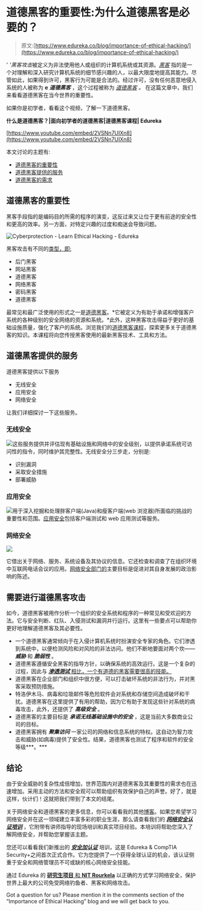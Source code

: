 # 道德黑客的重要性:为什么道德黑客是必要的？

> 原文:[https://www.edureka.co/blog/importance-of-ethical-hacking/](https://www.edureka.co/blog/importance-of-ethical-hacking/)

' *'黑客攻击*被定义为非法使用他人或组织的计算机系统或其资源。[*黑客*](https://www.edureka.co/blog/what-is-ethical-hacking/#Types-of-Hackers) 指的是一个对理解和深入研究计算机系统的细节感兴趣的人，以最大限度地提高其能力。尽管如此，如果得到许可，黑客行为可能是合法的。经过许可，没有任何恶意地侵入系统的人被称为 **e** ***道德黑客*** ，这个过程被称为 [*道德黑客*](https://www.edureka.co/blog/ethical-hacking-tutorial/) *。* 在这篇文章中，我们来看看道德黑客在当今世界的重要性。

如果你是初学者，看看这个视频，了解一下道德黑客。

**什么是道德黑客？|面向初学者的道德黑客|道德黑客课程| Edureka**

[https://www.youtube.com/embed/2VSNn7UIXn8](https://www.youtube.com/embed/2VSNn7UIXn8)

本文讨论的主题有:

*   [道德黑客的重要性](#importance)
*   [道德黑客提供的服务](#services-offered)
*   [道德黑客的需求](#need-ethical-hacking)

## **道德黑客的重要性**

黑客手段指的是编码目的所需的程序的演变，这反过来又让位于更有前途的安全性和更高的效率。另一方面，对特定兴趣的过度和痴迷会导致问题。

![Cyberprotection - Learn Ethical Hacking - Edureka](../Images/023ea28db0debfdf5d64d8329e9d7571.png)

黑客攻击有不同的[类型，即:](https://www.edureka.co/blog/what-is-ethical-hacking/#Types-of-Hacking)

*   后门黑客
*   网站黑客
*   道德黑客
*   网络黑客
*   密码黑客
*   道德黑客

最常见和最广泛使用的形式之一是[道德黑客](https://www.edureka.co/blog/what-is-ethical-hacking/)。*它被定义为有助于承诺和增强客户系统的各种级别的安全网络的资源和系统。*此外，这种黑客攻击得益于更好的基础设施质量，强化了客户的系统。浏览我们的[道德黑客课程](https://www.edureka.co/ceh-ethical-hacking-certification-course)，探索更多关于道德黑客的知识。本课程将向您传授黑客使用的最新黑客技术、工具和方法。

## **道德黑客提供的服务**

道德黑客提供以下服务

*   无线安全
*   应用安全
*   网络安全

让我们详细探讨一下这些服务。

### **无线安全**

![](../Images/cba0036af8080543895388313b5935d0.png)这些服务提供并评估现有基础设施和网络中的安全级别，以提供承诺系统可访问性的指令，同时维护其完整性。无线安全分三步走，分别是:

*   识别漏洞
*   采取安全措施
*   部署威胁

### **应用安全**

![](../Images/0aa27d465412c13417a996a2a4530b3f.png)用于深入挖掘和处理胖客户端(Java)和瘦客户端(web 浏览器)所面临的挑战的重要性和范围。[应用安全](https://www.edureka.co/blog/application-security-tutorial/)包括客户端测试和 web 应用测试等服务。

### **网络安全**

![](../Images/95e296de9dccdb20dff1b4ee514cd01d.png)

它借出关于网络、服务、系统设备及其协议的信息。它还检查和调查了在组织环境中互联网电话会议的应用。[网络安全部门的](https://www.edureka.co/blog/what-is-network-security/)主要目标是促进对其自身发展的政治影响的陈述。

## ****需要进行道德黑客攻击****

如今，道德黑客被用作分析一个组织的安全系统和程序的一种常见和受欢迎的方法。它与安全判断、红队、入侵测试和漏洞并行运行。这里有一些要点可以帮助你更好地理解道德黑客及其必要性。

*   一个道德黑客通常倾向于在入侵计算机系统时扮演安全专家的角色。它们渗透到系统中，以便检测风险和对风险的非法访问。他们不断地要面对两个坎——***威胁*** 和 ***脆弱性*** 。
*   道德黑客遵循安全黑客的指导方针，以确保系统的高效运行。这是一个复杂的过程，因此与 [***渗透测试*** 相比，一个有道德的黑客需要很高的技能。](https://www.edureka.co/blog/what-is-penetration-testing/)
*   道德黑客在企业部门和组织中很方便，可以打击破坏系统的非法行为，并对黑客采取预防措施。
*   特洛伊木马、病毒和垃圾邮件等危险软件会对系统和存储空间造成破坏和干扰。道德黑客在这里提供了有用的帮助，因为它有助于发现这些针对系统的病毒攻击，此外，还提供了 ***高级安全*** 。
*   道德黑客的主要目标是 ***承诺无线基础设施中的安全*** ，这是当前大多数商业公司的目标。
*   道德黑客拥有 ***聚集访问*** 一家公司的网络和信息系统的特权。这自动为智力攻击和威胁(如病毒)提供了安全性。结果，道德黑客也测试了程序和软件的安全等级***。***

## **结论**

由于安全威胁的复杂性成倍增加，世界范围内对道德黑客及其重要性的需求也在迅速增加。采用主动的方法和安全观可以帮助组织有效保护自己的声誉。好了，就是这样，伙计们！这就把我们带到了本文的结尾。

关于网络安全和道德黑客的更多信息，你可以看看我的其他[博客](https://www.edureka.co/blog/?s=cybersecurity)。如果您希望学习网络安全并在这一领域建立丰富多彩的职业生涯，那么请查看我们的 [***网络安全认证培训***](https://www.edureka.co/cybersecurity-certification-training) ，它附带有讲师指导的现场培训和真实项目经验。本培训将帮助您深入了解网络安全，并帮助您掌握该主题。

您还可以看看我们新推出的 [***安全加认证***](https://www.edureka.co/comptia-security-plus-certification-training) 培训，这是 Edureka & CompTIA Security+之间首次正式合作。它为您提供了一个获得全球认证的机会，该认证侧重于安全和网络管理员不可或缺的核心网络安全技能。

通过 Edureka 的 [**研究生项目** 和 **NIT Rourkela**](https://www.edureka.co/post-graduate/cybersecurity) 以正确的方式学习网络安全，保护世界上最大的公司免受网络钓鱼者、黑客和网络攻击。

<article class="maincontentblog">Got a question for us? Please mention it in the comments section of the “Importance of Ethical Hacking” blog and we will get back to you.</article>